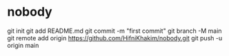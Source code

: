 # nobody
git init
git add README.md
git commit -m "first commit"
git branch -M main
git remote add origin https://github.com/HifniKhakim/nobody.git
git push -u origin main
